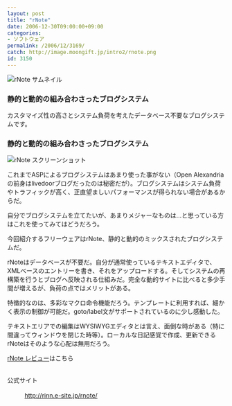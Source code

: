 ```yaml
---
layout: post
title: "rNote"
date: 2006-12-30T09:00:00+09:00
categories:
- ソフトウェア
permalink: /2006/12/3169/
catch: http://image.moongift.jp/intro2/rnote.png
id: 3150
---
```

 ![rNote サムネイル](http://image.moongift.jp/intro2/rnote.t.png "rNote サムネイル")
  

### 静的と動的の組み合わさったブログシステム
  
カスタマイズ性の高さとシステム負荷を考えたデータベース不要なブログシステムです。  
<!--more-->  

### 静的と動的の組み合わさったブログシステム
  

![rNote スクリーンショット](http://image.moongift.jp/intro2/rnote.png "rNote スクリーンショット")

  

これまでASPによるブログシステムはあまり使った事がない（Open Alexandriaの前身はlivedoorブログだったのは秘密だが）。ブログシステムはシステム負荷やトラフィックが高く、正直望ましいパフォーマンスが得られない場合があるからだ。

  

自分でブログシステムを立てたいが、あまりメジャーなものは…と思っている方はこれを使ってみてはどうだろう。

  

今回紹介するフリーウェアはrNote、静的と動的のミックスされたブログシステムだ。

  

rNoteはデータベースが不要だ。自分が通常使っているテキストエディタで、XMLベースのエントリーを書き、それをアップロードする。そしてシステムの再構築を行うとブログへ反映される仕組みだ。完全な動的サイトに比べると多少手間が増えるが、負荷の点ではメリットがある。

  

特徴的なのは、多彩なマクロ命令機能だろう。テンプレートに利用すれば、細かく表示の制御が可能だ。goto/label文がサポートされているのに少し感動した。

  

テキストエリアでの編集はWYSIWYGエディタとは言え、面倒な時がある（特に間違ってウィンドウを閉じた時等）。ローカルな日記感覚で作成、更新できるrNoteはそのような心配は無用だろう。

  

[rNote レビュー](http://fw.moongift.jp/review/i-3175.html)はこちら

  
<dl>
<br><dt>公式サイト</dt>
<br><dd><a href="http://rinn.e-site.jp/rnote/" target="_blank">http://rinn.e-site.jp/rnote/</a></dd>
<br>
</dl>